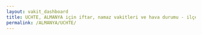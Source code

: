```yaml
---
layout: vakit_dashboard
title: UCHTE, ALMANYA için iftar, namaz vakitleri ve hava durumu - ilçe/eyalet seç
permalink: /ALMANYA/UCHTE/
---
```


<script type="text/javascript">
  var GLOBAL_COUNTRY = 'ALMANYA';
  var GLOBAL_CITY = 'UCHTE';
  var GLOBAL_STATE = '';
  var lat = 72;
  var lon = 21;
</script>
